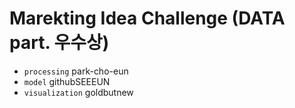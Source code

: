 # Marekting Idea Challenge (DATA part. 우수상)

* `processing` park-cho-eun
* `model` githubSEEEUN
* `visualization` goldbutnew 
